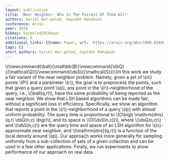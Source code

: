 ```yaml
---
layout: publication
title: 'Near Neighbor: Who Is The Fairest Of Them All?'
authors: Sariel Har-peled, Sepideh Mahabadi
conference: Arxiv
year: 2019
bibkey: harpeled2019near
citations: 8
additional_links: [{name: Paper, url: 'https://arxiv.org/abs/1906.02640'}]
tags: []
short_authors: Sariel Har-peled, Sepideh Mahabadi
---
```

\\(\newcommand\{\ball\}\{\mathbb\{B\}\}\newcommand\{\dsQ\}\{\{\mathcal\{Q\}\}\}\newcommand\{\dsS\}\{\{\mathcal\{S\}\}\}\\)In
this work we study a fair variant of the near neighbor problem. Namely, given a
set of \\(n\\) points \\(P\\) and a parameter \\(r\\), the goal is to preprocess the
points, such that given a query point \\(q\\), any point in the \\(r\\)-neighborhood of
the query, i.e., \\(\ball(q,r)\\), have the same probability of being reported as
the near neighbor.
  We show that LSH based algorithms can be made fair, without a significant
loss in efficiency. Specifically, we show an algorithm that reports a point in
the \\(r\\)-neighborhood of a query \\(q\\) with almost uniform probability. The query
time is proportional to \\(O\bigl( \mathrm\{dns\}(q.r) \dsQ(n,c) \bigr)\\), and its
space is \\(O(\dsS(n,c))\\), where \\(\dsQ(n,c)\\) and \\(\dsS(n,c)\\) are the query time
and space of an LSH algorithm for \\(c\\)-approximate near neighbor, and
\\(\mathrm\{dns\}(q,r)\\) is a function of the local density around \\(q\\).
  Our approach works more generally for sampling uniformly from a
sub-collection of sets of a given collection and can be used in a few other
applications. Finally, we run experiments to show performance of our approach
on real data.